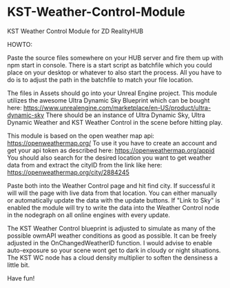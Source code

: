 # KST-Weather-Control-Module
KST Weather Control Module for ZD RealityHUB



HOWTO:

Paste the source files somewhere on your HUB server and fire them up with npm start in console. There is a start script as batchfile which you could place on your desktop or whatever to also start the process. All you have to do is to adjust the path in the batchfile to match your file location.

The files in Assets should go into your Unreal Engine project. 
This module utilizes the awesome Ultra Dynamic Sky Blueprint which can be bought here: https://www.unrealengine.com/marketplace/en-US/product/ultra-dynamic-sky
There should be an instance of Ultra Dynamic Sky, Ultra Dynamic Weather and KST Weather Control in the scene before hitting play.

This module is based on the open weather map api: https://openweathermap.org/
To use it you have to create an account and get your api token as described here: https://openweathermap.org/appid
You should also search for the desired location you want to get weather data from and extract the cityID from the link like here: https://openweathermap.org/city/2884245

Paste both into the Weather Control page and hit find city. If successful it will will the page with live data from that location.
You can either manually or automatically update the data with the update buttons.
If "Link to Sky" is enabled the module will try to write the data into the Weather Control node in the nodegraph on all online engines with every update.

The KST Weather Control blueprint is adjusted to simulate as many of the possible owmAPI weather conditions as good as possible. It can be freely adjusted in the OnChangedWeatherID function. I would advise to enable auto-exposure so your scene wont get to dark in cloudy or night situations. The KST WC node has a cloud density multiplier to soften the densiness a little bit.

Have fun!

